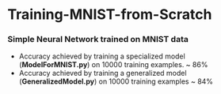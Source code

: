 # Training-MNIST-from-Scratch
### Simple Neural Network trained on MNIST data

* Accuracy achieved by training a specialized model (**ModelForMNIST.py**) on 10000 training examples. ~ 86% 
* Accuracy achieved by training a generalized model (**GeneralizedModel.py**) on 10000 training examples ~ 84%

